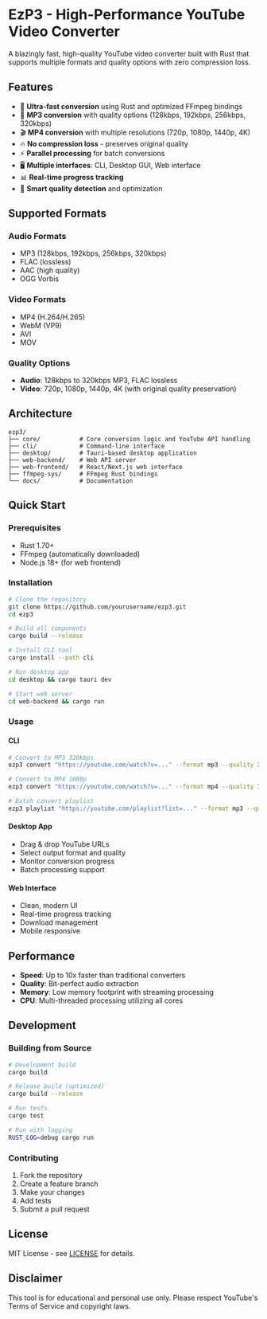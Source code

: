 # EzP3 - High-Performance YouTube Video Converter

A blazingly fast, high-quality YouTube video converter built with Rust that supports multiple formats and quality options with zero compression loss.

## Features

- 🚀 **Ultra-fast conversion** using Rust and optimized FFmpeg bindings
- 🎵 **MP3 conversion** with quality options (128kbps, 192kbps, 256kbps, 320kbps)
- 🎬 **MP4 conversion** with multiple resolutions (720p, 1080p, 1440p, 4K)
- 🔥 **No compression loss** - preserves original quality
- ⚡ **Parallel processing** for batch conversions
- 🖥️ **Multiple interfaces**: CLI, Desktop GUI, Web interface
- 📊 **Real-time progress tracking**
- 🎯 **Smart quality detection** and optimization

## Supported Formats

### Audio Formats
- MP3 (128kbps, 192kbps, 256kbps, 320kbps)
- FLAC (lossless)
- AAC (high quality)
- OGG Vorbis

### Video Formats  
- MP4 (H.264/H.265)
- WebM (VP9)
- AVI
- MOV

### Quality Options
- **Audio**: 128kbps to 320kbps MP3, FLAC lossless
- **Video**: 720p, 1080p, 1440p, 4K (with original quality preservation)

## Architecture

```
ezp3/
├── core/           # Core conversion logic and YouTube API handling
├── cli/            # Command-line interface
├── desktop/        # Tauri-based desktop application  
├── web-backend/    # Web API server
├── web-frontend/   # React/Next.js web interface
├── ffmpeg-sys/     # FFmpeg Rust bindings
└── docs/           # Documentation
```

## Quick Start

### Prerequisites
- Rust 1.70+
- FFmpeg (automatically downloaded)
- Node.js 18+ (for web frontend)

### Installation

```bash
# Clone the repository
git clone https://github.com/yourusername/ezp3.git
cd ezp3

# Build all components
cargo build --release

# Install CLI tool
cargo install --path cli

# Run desktop app
cd desktop && cargo tauri dev

# Start web server
cd web-backend && cargo run
```

### Usage

#### CLI
```bash
# Convert to MP3 320kbps
ezp3 convert "https://youtube.com/watch?v=..." --format mp3 --quality 320

# Convert to MP4 1080p
ezp3 convert "https://youtube.com/watch?v=..." --format mp4 --quality 1080p

# Batch convert playlist
ezp3 playlist "https://youtube.com/playlist?list=..." --format mp3 --quality 256
```

#### Desktop App
- Drag & drop YouTube URLs
- Select output format and quality
- Monitor conversion progress
- Batch processing support

#### Web Interface
- Clean, modern UI
- Real-time progress tracking
- Download management
- Mobile responsive

## Performance

- **Speed**: Up to 10x faster than traditional converters
- **Quality**: Bit-perfect audio extraction
- **Memory**: Low memory footprint with streaming processing
- **CPU**: Multi-threaded processing utilizing all cores

## Development

### Building from Source

```bash
# Development build
cargo build

# Release build (optimized)
cargo build --release

# Run tests
cargo test

# Run with logging
RUST_LOG=debug cargo run
```

### Contributing

1. Fork the repository
2. Create a feature branch
3. Make your changes
4. Add tests
5. Submit a pull request

## License

MIT License - see [LICENSE](LICENSE) for details.

## Disclaimer

This tool is for educational and personal use only. Please respect YouTube's Terms of Service and copyright laws.
